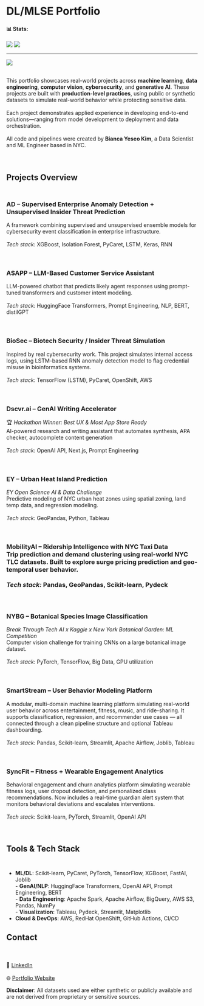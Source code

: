 # DL/MLSE Portfolio<br>

#### 📊 Stats:
![](https://github-readme-stats.vercel.app/api/top-langs/?username=rummikub&theme=nightowl&hide_border=false&include_all_commits=false&count_private=false&layout=compact)
![](https://nirzak-streak-stats.vercel.app/?user=rummikub&theme=nightowl&hide_border=false)<br/>

---
[![](https://visitcount.itsvg.in/api?id=rummikub&icon=0&color=0)](https://visitcount.itsvg.in)

<br>This portfolio showcases real-world projects across **machine learning**, **data engineering**, **computer vision**, **cybersecurity**, and **generative AI**. These projects are built with **production-level practices**, using public or synthetic datasets to simulate real-world behavior while protecting sensitive data.<br><br>Each project demonstrates applied experience in developing end-to-end solutions—ranging from model development to deployment and data orchestration.<br><br>All code and pipelines were created by **Bianca Yeseo Kim**, a Data Scientist and ML Engineer based in NYC.<br><br><br>

## Projects Overview<br><br>
### AD  – Supervised Enterprise Anomaly Detection + Unsupervised Insider Threat Prediction<br>
A framework combining supervised and unsupervised ensemble models for cybersecurity event classification in enterprise infrastructure.  <br><br>*Tech stack:* XGBoost, Isolation Forest, PyCaret, LSTM, Keras, RNN <br><br><br>

### ASAPP – LLM-Based Customer Service Assistant  <br>
LLM-powered chatbot that predicts likely agent responses using prompt-tuned transformers and customer intent modeling.<br><br>*Tech stack:* HuggingFace Transformers, Prompt Engineering, NLP, BERT, distilGPT<br><br><br>

### BioSec – Biotech Security / Insider Threat Simulation  <br>
Inspired by real cybersecurity work. This project simulates internal access logs, using LSTM-based RNN anomaly detection model to flag credential misuse in bioinformatics systems.  <br><br>*Tech stack:* TensorFlow (LSTM), PyCaret, OpenShift, AWS<br><br><br>

### Dscvr.ai – GenAI Writing Accelerator  <br>
🏆 *Hackathon Winner: Best UX & Most App Store Ready*  <br>AI-powered research and writing assistant that automates synthesis, APA checker, autocomplete content generation<br><br>*Tech stack:* OpenAI API, Next.js, Prompt Engineering<br><br><br>

### EY – Urban Heat Island Prediction  <br>
*EY Open Science AI & Data Challenge*<br>Predictive modeling of NYC urban heat zones using spatial zoning, land temp data, and regression modeling.  <br><br>*Tech stack:* GeoPandas, Python, Tableau<br><br><br>

### MobilityAI – Ridership Intelligence with NYC Taxi Data  <br>Trip prediction and demand clustering using real-world NYC TLC datasets. Built to explore surge pricing prediction and geo-temporal user behavior.  <br><br>*Tech stack:* Pandas, GeoPandas, Scikit-learn, Pydeck<br><br><br>

### NYBG – Botanical Species Image Classification  <br>
*Break Through Tech AI x Kaggle x New York Botanical Garden: ML Competition*<br>Computer vision challenge for training CNNs on a large botanical image dataset.  <br><br>*Tech stack:* PyTorch, TensorFlow, Big Data, GPU utilization<br><br><br>

### SmartStream – User Behavior Modeling Platform  <br>
A modular, multi-domain machine learning platform simulating real-world user behavior across entertainment, fitness, music, and ride-sharing. It supports classification, regression, and recommender use cases — all connected through a clean pipeline structure and optional Tableau dashboarding.<br><br>*Tech stack:* Pandas, Scikit-learn, Streamlit, Apache Airflow, Joblib, Tableau<br><br><br>

### SyncFit – Fitness + Wearable Engagement Analytics  <br>
Behavioral engagement and churn analytics platform simulating wearable fitness logs, user dropout detection, and personalized class recommendations. Now includes a real-time guardian alert system that monitors behavioral deviations and escalates interventions.<br><br>*Tech stack:* Scikit-learn, PyTorch, Streamlit, OpenAI API<br><br><br>

## Tools & Tech Stack<br><br>
- **ML/DL**: Scikit-learn, PyCaret, PyTorch, TensorFlow, XGBoost, FastAI, Joblib  <br>- **GenAI/NLP**: HuggingFace Transformers, OpenAI API, Prompt Engineering, BERT  <br>- **Data Engineering**: Apache Spark, Apache Airflow, BigQuery, AWS S3, Pandas, NumPy  <br>- **Visualization**: Tableau, Pydeck, Streamlit, Matplotlib
-  **Cloud & DevOps**: AWS, RedHat OpenShift, GitHub Actions, CI/CD

 ## Contact
<br><br>🔗 [LinkedIn](https://linkedin.com/in/yeseobiancakim) 
<br><br>🌐 [Portfolio Website](https://rummikub.github.io/portfolio)

**Disclaimer**: All datasets used are either synthetic or publicly available and are not derived from proprietary or sensitive sources.<br>

